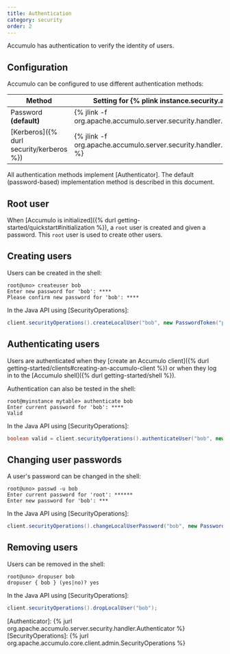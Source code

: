 ```yaml
---
title: Authentication
category: security
order: 2
---
```


Accumulo has authentication to verify the identity of users.

## Configuration

Accumulo can be configured to use different authentication methods:

| Method  | Setting for {% plink instance.security.authenticator %} |
|---------|---------|
| Password **(default)** | {% jlink -f org.apache.accumulo.server.security.handler.ZKAuthenticator %} |
| [Kerberos]({% durl security/kerberos %}) | {% jlink -f org.apache.accumulo.server.security.handler.KerberosAuthenticator %} |

All authentication methods implement [Authenticator]. The default (password-based) implementation method is described in this document.

## Root user

When [Accumulo is initialized]({% durl getting-started/quickstart#initialization %}), a `root` user is created and given
a password.  This `root` user is used to create other users. 

## Creating users

Users can be created in the shell:

```
root@uno> createuser bob
Enter new password for 'bob': ****
Please confirm new password for 'bob': ****
```

In the Java API using [SecurityOperations]:

```java
client.securityOperations().createLocalUser("bob", new PasswordToken("pass"));
```

## Authenticating users

Users are authenticated when they [create an Accumulo client]({% durl getting-started/clients#creating-an-accumulo-client %})
or when they log in to the [Accumulo shell]({% durl getting-started/shell %}).

Authentication can also be tested in the shell:

```
root@myinstance mytable> authenticate bob
Enter current password for 'bob': ****
Valid
```

In the Java API using [SecurityOperations]:

```java
boolean valid = client.securityOperations().authenticateUser("bob", new PasswordToken("pass"));
```

## Changing user passwords

A user's password can be changed in the shell:

```
root@uno> passwd -u bob
Enter current password for 'root': ******
Enter new password for 'bob': ***
```

In the Java API using [SecurityOperations]:

```java
client.securityOperations().changeLocalUserPassword("bob", new PasswordToken("pass"));
```

## Removing users

Users can be removed in the shell:

```
root@uno> dropuser bob
dropuser { bob } (yes|no)? yes
```

In the Java API using [SecurityOperations]:

```java
client.securityOperations().dropLocalUser("bob");
```

[Authenticator]: {% jurl org.apache.accumulo.server.security.handler.Authenticator %}
[SecurityOperations]: {% jurl org.apache.accumulo.core.client.admin.SecurityOperations %}
